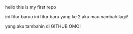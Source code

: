 hello this is my first repo

ini fitur baruu
ini fitur baru yang ke 2
aku mau nambah lagii!

yang aku tambahin di GITHUB OMO!
